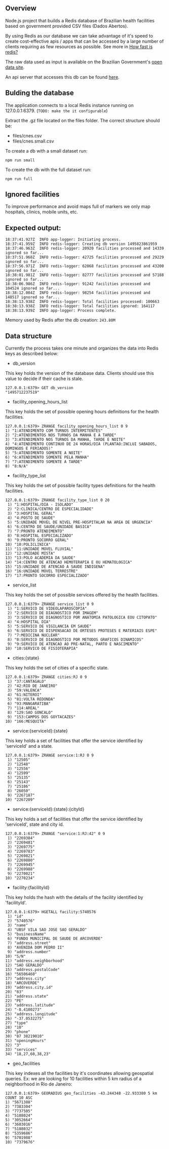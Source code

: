 ## Overview
Node.js project that builds a Redis database of Brazilian health facilities based on government provided CSV files (Dados Abertos).

By using Redis as our database we can take advantage of it's speed to create cost-effective apis / apps that can be accessed by a large number of clients requiring as few resources as possible. See more in [How fast is redis?](https://redis.io/topics/benchmarks)

The raw data used as input is available on the Brazilian Government's [open data site](http://dados.gov.br/dataset/cnes_ativo).

An api server that accesses this db can be found [here](https://github.com/rafaelrpinto/health-api).

## Bulding the database

The application connects to a local Redis instance running on 127.0.0.1:6379. (`TODO: make the it configurable`)

Extract the .gz file located on the files folder. The correct structure should be:

- files/cnes.csv
- files/cnes.small.csv

To create a db with a small dataset run:

`npm run small`

To create the db with the full dataset run:

`npm run full`

## Ignored facilities

To improve performance and avoid maps full of markers we only map hospitals, clinics, mobile units, etc.

## Expected output:

```shell
18:37:41.927Z  INFO app-logger: Initiating process.
18:37:41.959Z  INFO redis-logger: Creating db version 1495823861959
18:37:46.963Z  INFO redis-logger: 20920 facilities processed and 14339 ignored so far...
18:37:51.968Z  INFO redis-logger: 42725 facilities processed and 29229 ignored so far...
18:37:56.971Z  INFO redis-logger: 62868 facilities processed and 43200 ignored so far...
18:38:01.981Z  INFO redis-logger: 82777 facilities processed and 57188 ignored so far...
18:38:06.986Z  INFO redis-logger: 91242 facilities processed and 104524 ignored so far...
18:38:12.004Z  INFO redis-logger: 98254 facilities processed and 148517 ignored so far...
18:38:13.938Z  INFO redis-logger: Total facilities processed: 100663
18:38:13.938Z  INFO redis-logger: Total facilities ignored: 164117
18:38:13.939Z  INFO app-logger: Process complete.
```

Memory used by Redis after the db creation: `243.80M`

## Data structure

Currently the process takes one minute and organizes the data into Redis keys as described below:

- db_version

This key holds the version of the database data. Clients should use this value to decide if their cache is stale.

```shell
127.0.0.1:6379> GET db_version
"1495712237519"
```

- facility_opening_hours_list

This key holds the set of possible opening hours definitions for the health facilities.

```shell
127.0.0.1:6379> ZRANGE facility_opening_hours_list 0 9
1) "1:ATENDIMENTO COM TURNOS INTERMITENTES"
2) "2:ATENDIMENTOS NOS TURNOS DA MANHA E A TARDE"
3) "3:ATENDIMENTO NOS TURNOS DA MANHA, TARDE E NOITE"
4) "4:ATENDIMENTO CONTINUO DE 24 HORAS/DIA (PLANTAO:INCLUI SABADOS, DOMINGOS E FERIADOS)"
5) "5:ATENDIMENTO SOMENTE A NOITE"
6) "6:ATENDIMENTO SOMENTE PELA MANHA"
7) "7:ATENDIMENTO SOMENTE A TARDE"
8) "8:N/A"
```
-  facility_type_list

This key holds the set of possible facility types definitions for the health facilities.

```shell
127.0.0.1:6379> ZRANGE facility_type_list 0 20
 1) "1:HOSPITAL/DIA - ISOLADO"
 2) "2:CLINICA/CENTRO DE ESPECIALIDADE"
 3) "3:HOSPITAL GERAL"
 4) "4:POSTO DE SAUDE"
 5) "5:UNIDADE MOVEL DE NIVEL PRE-HOSPITALAR NA AREA DE URGENCIA"
 6) "6:CENTRO DE SAUDE/UNIDADE BASICA"
 7) "7:PRONTO ATENDIMENTO"
 8) "8:HOSPITAL ESPECIALIZADO"
 9) "9:PRONTO SOCORRO GERAL"
10) "10:POLICLINICA"
11) "11:UNIDADE MOVEL FLUVIAL"
12) "12:UNIDADE MISTA"
13) "13:POLO ACADEMIA DA SAUDE"
14) "14:CENTRO DE ATENCAO HEMOTERAPIA E OU HEMATOLOGICA"
15) "15:UNIDADE DE ATENCAO A SAUDE INDIGENA"
16) "16:UNIDADE MOVEL TERRESTRE"
17) "17:PRONTO SOCORRO ESPECIALIZADO"
```

- service_list

This key holds the set of possible services offered by the health facilities.

```shell
127.0.0.1:6379> ZRANGE service_list 0 9
 1) "1:SERVICO DE VIDEOLAPAROSCOPIA"
 2) "2:SERVICO DE DIAGNOSTICO POR IMAGEM"
 3) "3:SERVICO DE DIAGNOSTICO POR ANATOMIA PATOLOGICA EOU CITOPATO"
 4) "4:HOSPITAL DIA"
 5) "5:SERVICO DE VIGILANCIA EM SAUDE"
 6) "6:SERVICO DE DISPENSACAO DE ORTESES PROTESES E MATERIAIS ESPE"
 7) "7:MEDICINA NUCLEAR"
 8) "8:SERVICO DE DIAGNOSTICO POR METODOS GRAFICOS DINAMICOS"
 9) "9:SERVICO DE ATENCAO AO PRE-NATAL, PARTO E NASCIMENTO"
10) "10:SERVICO DE FISIOTERAPIA"
```

- cities:{state}

This key holds the set of cities of a specific state.

```shell
127.0.0.1:6379> ZRANGE cities:RJ 0 9
 1) "37:CANTAGALO"
 2) "42:RIO DE JANEIRO"
 3) "59:VALENCA"
 4) "61:NITEROI"
 5) "81:VOLTA REDONDA"
 6) "93:MANGARATIBA"
 7) "114:AREAL"
 8) "129:SAO GONCALO"
 9) "153:CAMPOS DOS GOYTACAZES"
10) "166:MESQUITA"
```

- service:{serviceId}:{state}

This key holds a set of facilities that offer the service identified by 'serviceId' and a state.

```shell
127.0.0.1:6379> ZRANGE service:1:RJ 0 9
 1) "12505"
 2) "12548"
 3) "12556"
 4) "12599"
 5) "25135"
 6) "25143"
 7) "25186"
 8) "26050"
 9) "2267187"
10) "2267209"
```

- service:{serviceId}:{state}:{cityId}

This key holds a set of facilities that offer the service identified by 'serviceId', state and city id.

```shell
127.0.0.1:6379> ZRANGE "service:1:RJ:42" 0 9
 1) "2269384"
 2) "2269481"
 3) "2269775"
 4) "2269783"
 5) "2269821"
 6) "2269880"
 7) "2269945"
 8) "2269988"
 9) "2270021"
10) "2270234"
```

- facility:{facilityId}

This key holds the hash with the details of the facility identified by 'facilityId'.


```shell
127.0.0.1:6379> HGETALL facility:5740576
 1) "id"
 2) "5740576"
 3) "name"
 4) "UBSF VILA SAO JOSE SAO GERALDO"
 5) "businessName"
 6) "FUNDO MUNICIPAL DE SAUDE DE ARCOVERDE"
 7) "address.street"
 8) "AVENIDA DOM PEDRO II"
 9) "address.number"
10) "S/N"
11) "address.neighborhood"
12) "SAO GERALDO"
15) "address.postalCode"
16) "56506460"
17) "address.city"
18) "ARCOVERDE"
19) "address.city.id"
20) "83"
21) "address.state"
22) "PE"
23) "address.latitude"
24) "-8.4180273"
25) "address.longitude"
26) "-37.0532275"
27) "type"
28) "10"
29) "phone"
30) "87 38219010"
31) "openingHours"
32) "3"
33) "services"
34) "18,27,60,38,23"
```

- geo_facilities

This key indexes all the facilities by it's coordinates allowing geospatial queries. Ex: we are looking for 10 facilities within 5 km radius of a neighborhood in Rio de Janeiro:

```shell
127.0.0.1:6379> GEORADIUS geo_facilities -43.244348 -22.933380 5 km COUNT 10 ASC
1) "5671388"
2) "7383304"
3) "7737505"
4) "5188024"
5) "3052664"
6) "3603016"
7) "5188032"
8) "5359686"
9) "5701988"
10) "7379676"

```
